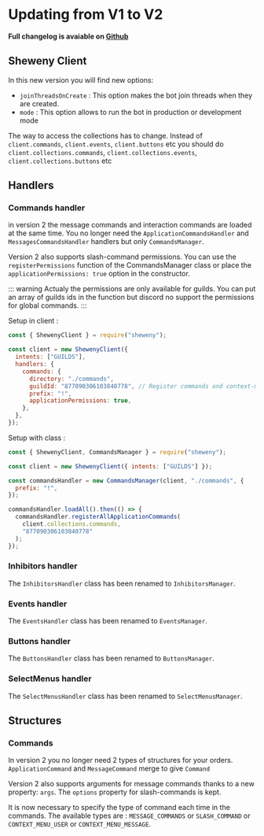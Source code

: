 # Updating from V1 to V2

**Full changelog is avaiable on [Github](https://github.com/Sheweny/framework/master/dev/CHANGELOG.md)**

## Sheweny Client

In this new version you will find new options:

- `joinThreadsOnCreate` : This option makes the bot join threads when they are created.
- `mode` : This option allows to run the bot in production or development mode

The way to access the collections has to change. Instead of `client.commands`, `client.events`, `client.buttons` etc you should do `client.collections.commands`, `client.collections.events`, `client.collections.buttons` etc

## Handlers

### Commands handler

in version 2 the message commands and interaction commands are loaded at the same time.
You no longer need the `ApplicationCommandsHandler` and `MessagesCommandsHandler` handlers but only `CommandsManager`.

Version 2 also supports slash-command permissions.
You can use the `registerPermissions` function of the CommandsManager class or place the `applicationPermissions: true` option in the constructor.

::: warning
Actualy the permissions are only available for guilds. You can put an array of guilds ids in the function but discord no support the permissions for global commands.
:::

Setup in client :

```js
const { ShewenyClient } = require("sheweny");

const client = new ShewenyClient({
  intents: ["GUILDS"],
  handlers: {
    commands: {
      directory: "./commands",
      guildId: "877090306103840778", // Register commands and context-menus in this guild
      prefix: "!",
      applicationPermissions: true,
    },
  },
});
```

Setup with class :

```js
const { ShewenyClient, CommandsManager } = require("sheweny");

const client = new ShewenyClient({ intents: ["GUILDS"] });

const commandsHandler = new CommandsManager(client, "./commands", {
  prefix: "!",
});

commandsHandler.loadAll().then(() => {
  commandsHandler.registerAllApplicationCommands(
    client.collections.commands,
    "877090306103840778"
  );
});
```

### Inhibitors handler

The `InhibitorsHandler` class has been renamed to `InhibitorsManager`.

### Events handler

The `EventsHandler` class has been renamed to `EventsManager`.

### Buttons handler

The `ButtonsHandler` class has been renamed to `ButtonsManager`.

### SelectMenus handler

The `SelectMenusHandler` class has been renamed to `SelectMenusManager`.

## Structures

### Commands

In version 2 you no longer need 2 types of structures for your orders. `ApplicationCommand` and `MessageCommand` merge to give `Command`

Version 2 also supports arguments for message commands thanks to a new property: `args`. The `options` property for slash-commands is kept.

It is now necessary to specify the type of command each time in the commands. The available types are : `MESSAGE_COMMANDS` or `SLASH_COMMAND` or `CONTEXT_MENU_USER` or `CONTEXT_MENU_MESSAGE`.
